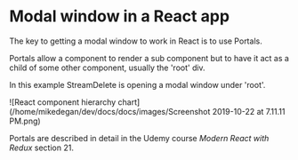 # Modal window in a React app



The key to getting a modal window to work in React is to use Portals. 

Portals allow a component to render a sub component but to have it act as a child of some other component, usually the 'root' div.

In this example StreamDelete is opening a modal window under 'root'.

![React component hierarchy chart](/home/mikedegan/dev/docs/docs/images/Screenshot 2019-10-22 at 7.11.11 PM.png)

Portals are described in detail in the Udemy course *Modern React with Redux* section 21.



